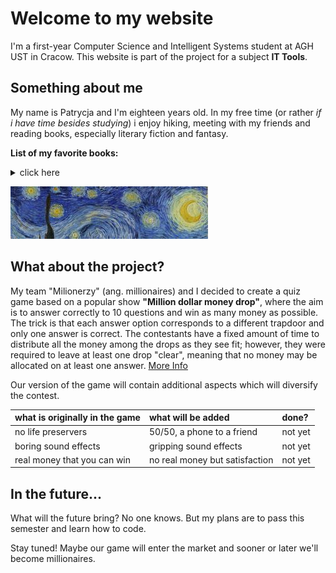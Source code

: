 # Welcome to my website
I'm a first-year Computer Science and Intelligent Systems student at AGH UST in Cracow.
This website is part of the project for a subject **IT Tools**.

## Something about me
My name is Patrycja and I'm eighteen years old. In my free time (or rather *if i have time besides studying*) i enjoy hiking, meeting with my friends and 
reading books, especially literary fiction and fantasy.

**List of my favorite books:**
<details>
  <summary>click here</summary>
  
- 1984 - George Orwell,
- Animal Farm - George Orwell,
- The Nickel Boys - Colson Whitehead,
- Crime and punishment - Fyodor Dostoevski,
- Crows - Petra Dvorakova,
- The Poppy War - Rebecca F. Kuang,
- The Last Wish - Andrzej Sapkowski.

</details>

![](https://raw.githubusercontent.com/p4trvcja/p4trvcja.github.io/main/starry_night.jpg)

## What about the project?
My team "Milionerzy" (ang. millionaires) and I decided to create a quiz game based on a popular show **"Million dollar money drop"**, where the aim is to answer correctly to 10 questions and win as many money as possible. The trick is that each answer option corresponds to a different trapdoor and only one answer is correct. The contestants have a fixed amount of time to distribute all the money among the drops as they see fit; however, they were required to leave at least one drop "clear", meaning that no money may be allocated on at least one answer.
[More Info](https://en.wikipedia.org/wiki/Million_Dollar_Money_Drop)

Our version of the game will contain additional aspects which will diversify the contest.

| what is originally in the game| what will be added | done? |
|:-------------|:------------------|:------|
| no life preservers | 50/50, a phone to a friend | not yet |
| boring sound effects | gripping sound effects | not yet |
| real money that you can win | no real money but satisfaction | not yet |


## In the future...
What will the future bring? No one knows. But my plans are to pass this semester and learn how to code.

Stay tuned! Maybe our game will enter the market and sooner or later we'll become millionaires.
